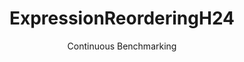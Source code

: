---
layout: default
title: ExpressionReorderingH24
subtitle: Continuous Benchmarking
selected: Expression_Reordering
expanded: Benchmarking
benchmark: /individual_results/ExpressionReorderingH24.html
---